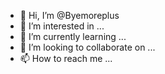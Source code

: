 - 👋 Hi, I’m @Byemoreplus
- 👀 I’m interested in ...
- 🌱 I’m currently learning ...
- 💞️ I’m looking to collaborate on ...
- 📫 How to reach me ...

<!---
Byemoreplus/Byemoreplus is a ✨ special ✨ repository because its `README.md` (this file) appears on your GitHub profile.
You can click the Preview link to take a look at your changes.
--->
